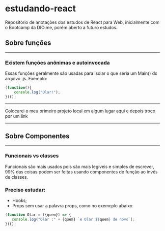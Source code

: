 # estudando-react
Repositório de anotações dos estudos de React para Web, inicialmente com o Bootcamp da DIO.me, porém aberto a futuro estudos.



## Sobre funções
---
### Existem funções anônimas e autoinvocada
Essas funções geralmente são usadas para isolar o que seria um Main() do arquivo .js. Exemplo:
```javascript
(function(){
    console.log("Olar!");
})();
```

---

Colocarei o meu primeiro projeto local em algum lugar aqui e depois troco por um link

------------

## Sobre Componentes
---
### Funcionais vs classes

Funcionais são mais usados pois são mais legíveis e simples de escrever, 99% das coisas podem ser feitas usando componentes de função ao invés de classes.

### **Preciso estudar:**
 * Hooks;
 * Props sem usar a palavra props, como no exemcplo abaixo:

 ```javascript
(function Olar = ({quem}) => {
    console.log("Olar :" + {quem} `e Olar ${quem} de novo`);
})();
```
